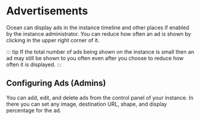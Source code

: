 # Advertisements

Ocean can display ads in the instance timeline and other places if enabled by the instance administrator.
You can reduce how often an ad is shown by clicking in the upper right corner of it.

::: tip
If the total number of ads being shown on the instance is small then an ad may still be shown to you often even after you choose to reduce how often it is displayed.
:::

## Configuring Ads (Admins)

You can add, edit, and delete ads from the control panel of your instance.
In there you can set any image, destination URL, shape, and display percentage for the ad.
